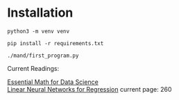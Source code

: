 # Installation

```python3
python3 -m venv venv

pip install -r requirements.txt

./mand/first_program.py
```

Current Readings:

[Essential Math for Data Science](https://ia801308.us.archive.org/29/items/book1_202402/Essential%20Math%20for%20Data%20Science.pdf)<br>
[Linear Neural Networks for Regression](https://d2l.ai/chapter_linear-regression/)
current page: 260 
